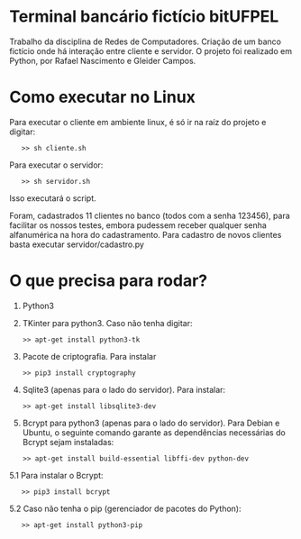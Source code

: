 # Terminal bancário fictício bitUFPEL

Trabalho da disciplina de Redes de Computadores. Criação de um banco fictício onde há interação entre cliente e servidor. O projeto foi realizado em Python, por Rafael Nascimento e Gleider Campos.

# Como executar no Linux
Para executar o cliente em ambiente linux, é só ir na raíz do projeto e digitar:

       >> sh cliente.sh

Para executar o servidor:

       >> sh servidor.sh

Isso executará o script.

Foram, cadastrados 11 clientes no banco (todos com a senha 123456), para facilitar os nossos testes, embora pudessem receber qualquer senha alfanumérica na hora do cadastramento. Para cadastro de novos clientes basta executar servidor/cadastro.py

# O que precisa para rodar?

1. Python3

2. TKinter para python3. Caso não tenha digitar:

       >> apt-get install python3-tk

3. Pacote de criptografia. Para instalar

       >> pip3 install cryptography

4. Sqlite3 (apenas para o lado do servidor). Para instalar:

       >> apt-get install libsqlite3-dev
       
5. Bcrypt para python3 (apenas para o lado do servidor). Para Debian e Ubuntu, o seguinte comando garante as dependências necessárias do Bcrypt sejam instaladas:
       
       >> apt-get install build-essential libffi-dev python-dev

5.1 Para instalar o Bcrypt:
       
       >> pip3 install bcrypt

5.2 Caso não tenha o pip (gerenciador de pacotes do Python):

       >> apt-get install python3-pip
